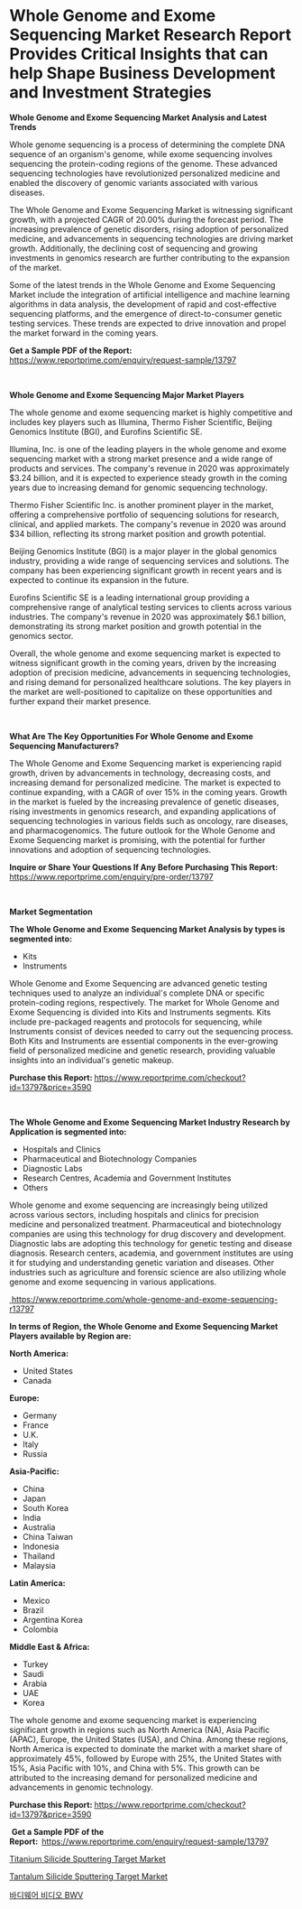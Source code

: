 <p><h1>Whole Genome and Exome Sequencing Market Research Report Provides Critical Insights that can help Shape Business Development and Investment Strategies</h1></p><p><strong>Whole Genome and Exome Sequencing Market Analysis and Latest Trends</strong></p>
<p><p>Whole genome sequencing is a process of determining the complete DNA sequence of an organism's genome, while exome sequencing involves sequencing the protein-coding regions of the genome. These advanced sequencing technologies have revolutionized personalized medicine and enabled the discovery of genomic variants associated with various diseases.</p><p>The Whole Genome and Exome Sequencing Market is witnessing significant growth, with a projected CAGR of 20.00% during the forecast period. The increasing prevalence of genetic disorders, rising adoption of personalized medicine, and advancements in sequencing technologies are driving market growth. Additionally, the declining cost of sequencing and growing investments in genomics research are further contributing to the expansion of the market.</p><p>Some of the latest trends in the Whole Genome and Exome Sequencing Market include the integration of artificial intelligence and machine learning algorithms in data analysis, the development of rapid and cost-effective sequencing platforms, and the emergence of direct-to-consumer genetic testing services. These trends are expected to drive innovation and propel the market forward in the coming years.</p></p>
<p><strong>Get a Sample PDF of the Report:&nbsp;</strong> <a href="https://www.reportprime.com/enquiry/request-sample/13797">https://www.reportprime.com/enquiry/request-sample/13797</a></p>
<p>&nbsp;</p>
<p><strong>Whole Genome and Exome Sequencing Major Market Players</strong></p>
<p><p>The whole genome and exome sequencing market is highly competitive and includes key players such as Illumina, Thermo Fisher Scientific, Beijing Genomics Institute (BGI), and Eurofins Scientific SE. </p><p>Illumina, Inc. is one of the leading players in the whole genome and exome sequencing market with a strong market presence and a wide range of products and services. The company's revenue in 2020 was approximately $3.24 billion, and it is expected to experience steady growth in the coming years due to increasing demand for genomic sequencing technology.</p><p>Thermo Fisher Scientific Inc. is another prominent player in the market, offering a comprehensive portfolio of sequencing solutions for research, clinical, and applied markets. The company's revenue in 2020 was around $34 billion, reflecting its strong market position and growth potential.</p><p>Beijing Genomics Institute (BGI) is a major player in the global genomics industry, providing a wide range of sequencing services and solutions. The company has been experiencing significant growth in recent years and is expected to continue its expansion in the future.</p><p>Eurofins Scientific SE is a leading international group providing a comprehensive range of analytical testing services to clients across various industries. The company's revenue in 2020 was approximately $6.1 billion, demonstrating its strong market position and growth potential in the genomics sector.</p><p>Overall, the whole genome and exome sequencing market is expected to witness significant growth in the coming years, driven by the increasing adoption of precision medicine, advancements in sequencing technologies, and rising demand for personalized healthcare solutions. The key players in the market are well-positioned to capitalize on these opportunities and further expand their market presence.</p></p>
<p>&nbsp;</p>
<p><strong>What Are The Key Opportunities For Whole Genome and Exome Sequencing Manufacturers?</strong></p>
<p><p>The Whole Genome and Exome Sequencing market is experiencing rapid growth, driven by advancements in technology, decreasing costs, and increasing demand for personalized medicine. The market is expected to continue expanding, with a CAGR of over 15% in the coming years. Growth in the market is fueled by the increasing prevalence of genetic diseases, rising investments in genomics research, and expanding applications of sequencing technologies in various fields such as oncology, rare diseases, and pharmacogenomics. The future outlook for the Whole Genome and Exome Sequencing market is promising, with the potential for further innovations and adoption of sequencing technologies.</p></p>
<p><strong>Inquire or Share Your Questions If Any Before Purchasing This Report:</strong> <a href="https://www.reportprime.com/enquiry/pre-order/13797">https://www.reportprime.com/enquiry/pre-order/13797</a></p>
<p>&nbsp;</p>
<p><strong>Market Segmentation</strong></p>
<p><strong>The Whole Genome and Exome Sequencing Market Analysis by types is segmented into:</strong></p>
<p><ul><li>Kits</li><li>Instruments</li></ul></p>
<p><p>Whole Genome and Exome Sequencing are advanced genetic testing techniques used to analyze an individual's complete DNA or specific protein-coding regions, respectively. The market for Whole Genome and Exome Sequencing is divided into Kits and Instruments segments. Kits include pre-packaged reagents and protocols for sequencing, while Instruments consist of devices needed to carry out the sequencing process. Both Kits and Instruments are essential components in the ever-growing field of personalized medicine and genetic research, providing valuable insights into an individual's genetic makeup.</p></p>
<p><strong>Purchase this Report:&nbsp;</strong><a href="https://www.reportprime.com/checkout?id=13797&price=3590">https://www.reportprime.com/checkout?id=13797&price=3590</a></p>
<p>&nbsp;</p>
<p><strong>The Whole Genome and Exome Sequencing Market Industry Research by Application is segmented into:</strong></p>
<p><ul><li>Hospitals and Clinics</li><li>Pharmaceutical and Biotechnology Companies</li><li>Diagnostic Labs</li><li>Research Centres, Academia and Government Institutes</li><li>Others</li></ul></p>
<p><p>Whole genome and exome sequencing are increasingly being utilized across various sectors, including hospitals and clinics for precision medicine and personalized treatment. Pharmaceutical and biotechnology companies are using this technology for drug discovery and development. Diagnostic labs are adopting this technology for genetic testing and disease diagnosis. Research centers, academia, and government institutes are using it for studying and understanding genetic variation and diseases. Other industries such as agriculture and forensic science are also utilizing whole genome and exome sequencing in various applications.</p></p>
<p><a href="https://www.reportprime.com/whole-genome-and-exome-sequencing-r13797">&nbsp;https://www.reportprime.com/whole-genome-and-exome-sequencing-r13797</a></p>
<p><strong>In terms of Region, the Whole Genome and Exome Sequencing Market Players available by Region are:</strong></p>
<p>
    <p> <strong> North America: </strong>
        <ul>
            <li>United States</li>
            <li>Canada</li>
        </ul>
        </p> 
    <p> <strong> Europe: </strong>
        <ul>
            <li>Germany</li>
            <li>France</li>
            <li>U.K.</li>
            <li>Italy</li>
            <li>Russia</li>
        </ul>
        </p> 
    <p> <strong> Asia-Pacific: </strong>
        <ul>
            <li>China</li>
            <li>Japan</li>
            <li>South Korea</li>
            <li>India</li>
            <li>Australia</li>
            <li>China Taiwan</li>
            <li>Indonesia</li>
            <li>Thailand</li>
            <li>Malaysia</li>
        </ul>
        </p> 
    <p> <strong> Latin America: </strong>
        <ul>
            <li>Mexico</li>
            <li>Brazil</li>
            <li>Argentina Korea</li>
            <li>Colombia</li>
        </ul>
        </p> 
    <p> <strong> Middle East & Africa: </strong>
        <ul>
            <li>Turkey</li>
            <li>Saudi</li>
            <li>Arabia</li>
            <li>UAE</li>
            <li>Korea</li>
        </ul>
    </p>
    </p>
<p><p>The whole genome and exome sequencing market is experiencing significant growth in regions such as North America (NA), Asia Pacific (APAC), Europe, the United States (USA), and China. Among these regions, North America is expected to dominate the market with a market share of approximately 45%, followed by Europe with 25%, the United States with 15%, Asia Pacific with 10%, and China with 5%. This growth can be attributed to the increasing demand for personalized medicine and advancements in genomic technology.</p></p>
<p><strong>Purchase this Report: </strong><a href="https://www.reportprime.com/checkout?id=13797&price=3590">https://www.reportprime.com/checkout?id=13797&price=3590</a></p>
<p>&nbsp;<strong>Get a Sample PDF of the Report:&nbsp;&nbsp;</strong><a href="https://www.reportprime.com/enquiry/request-sample/13797">https://www.reportprime.com/enquiry/request-sample/13797</a></p>
<p><strong></strong></p>
<p><p><a href="https://view.publitas.com/reportprime-1/global-titanium-silicide-sputtering-target-market-focus-on-product-type-purity-99-5-purity-99-95-purity-99-999-others-end-user-and-region-analysis-and-forecast-2024-2031/">Titanium Silicide Sputtering Target Market</a></p><p><a href="https://view.publitas.com/reportprime-1/tantalum-silicide-sputtering-target-market-trends-focusing-on-tantalum-silicide-sputtering-target-market-insight-and-forecast-analysis-2024-2031/">Tantalum Silicide Sputtering Target Market</a></p><p><a href="https://github.com/laholand/Market-Research-Report-List-4/blob/main/5676804122768.md">바디웨어 비디오 BWV</a></p></p>